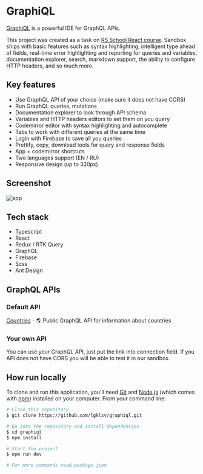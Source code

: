 # GraphiQL

[GraphiQL](https://graphiql-sandbox.web.app/) is a powerful IDE for GraphQL APIs.

This project was created as a task on [RS School React course](https://rs.school/react/). Sandbox ships with basic features such as syntax highlighting, intelligent type ahead of fields, real-time error highlighting and reporting for queries and variables, documentation explorer, search, markdown support, the ability to configure HTTP headers, and so much more.

## Key features

- Use GraphQL API of your choice (make sure it does not have CORS)
- Run GraphQL queries, mutations
- Documentation explorer to look through API schema
- Variables and HTTP headers editors to set them on you query
- Codemirror editor with syntax highlighting and autocomplete
- Tabs to work with different queries at the same time
- Login with Firebase to save all you queries
- Prettify, copy, download tools for query and response fields
- App + codemirror shortcuts
- Two languages support (EN / RU)
- Responsive design (up to 320px)

## Screenshot

![app](https://github.com/lgklsv/graphiql/assets/101424508/67a95395-7852-405a-8f39-242b49c7ec25)

## Tech stack

- Typescript
- React
- Redux / RTK Query
- GraphQL
- Firebase
- Scss
- Ant Design

## GraphQL APIs

### Default API

[Countries](https://github.com/trevorblades/countries) - 🌎 Public GraphQL API for information about countries

### Your own API

You can use your GraphQL API, just put the link into connection field. If you API does not have CORS you will be able to test it in our sandbox.

## How run locally

To clone and run this application, you'll need [Git](https://git-scm.com) and [Node.js](https://nodejs.org/en/download/) (which comes with [npm](http://npmjs.com)) installed on your computer. From your command line:

```bash
# Clone this repository
$ git clone https://github.com/lgklsv/graphiql.git

# Go into the repository and install dependencies
$ cd graphiql
$ npm install

# Start the project
$ npm run dev

# For more commands read package.json
```
